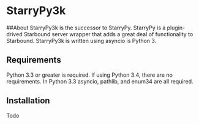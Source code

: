 # StarryPy3k

##About
StarryPy3k is the successor to StarryPy. StarryPy is a plugin-drived Starbound server wrapper that adds a great deal of functionality to Starbound. StarryPy3k is written using asyncio is Python 3.

## Requirements
Python 3.3 or greater is required.
If using Python 3.4, there are no requirements. In Python 3.3 asyncio, pathlib, and enum34 are all required.

## Installation
Todo